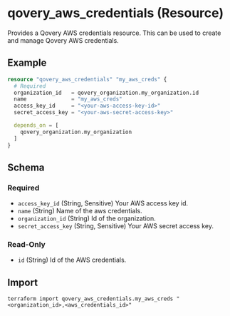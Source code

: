 # qovery_aws_credentials (Resource)

Provides a Qovery AWS credentials resource. This can be used to create and manage Qovery AWS credentials.


## Example
```terraform
resource "qovery_aws_credentials" "my_aws_creds" {
  # Required
  organization_id   = qovery_organization.my_organization.id
  name              = "my_aws_creds"
  access_key_id     = "<your-aws-access-key-id>"
  secret_access_key = "<your-aws-secret-access-key>"

  depends_on = [
    qovery_organization.my_organization
  ]
}
```

<!-- schema generated by tfplugindocs -->
## Schema

### Required

- `access_key_id` (String, Sensitive) Your AWS access key id.
- `name` (String) Name of the aws credentials.
- `organization_id` (String) Id of the organization.
- `secret_access_key` (String, Sensitive) Your AWS secret access key.

### Read-Only

- `id` (String) Id of the AWS credentials.
## Import
```shell
terraform import qovery_aws_credentials.my_aws_creds "<organization_id>,<aws_credentials_id>"
```